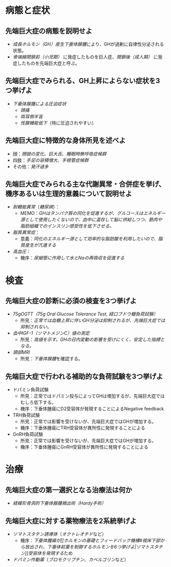 # 病態と症状
## 先端巨大症の病態を説明せよ
- *成長ホルモン（GH）産生下垂体腺腫*により、GHが過剰に自律性分泌される状態。
- *骨端線閉鎖前（小児期）* に発症したものを巨人症、*閉鎖後（成人期）* に発症したものを先端巨大症と呼ぶ。

## 先端巨大症でみられる、GH上昇によらない症状を3つ挙げよ
- *下垂体腺腫による圧迫症状*
	- *頭痛*
	- *両耳側半盲*
	- *性腺機能低下*（特に圧迫されやすい） 

## 先端巨大症に特徴的な身体所見を述べよ
- 顔：*顔貌の変化*、*巨大舌*、*睡眠時無呼吸症候群*
- 四肢：*手足の容積増大*、*手根管症候群*
- その他：*発汗過多*

## 先端巨大症でみられる主な代謝異常・合併症を挙げ、機序あるいは生理的意義について説明せよ
- *耐糖能異常*（*糖尿病*）：
	- MEMO：*GHはタンパク質の同化を促進するが、グルコースはエネルギー源として使用したくないので、血中に温存して脳に供給しつつ、筋肉や脂肪組織でのインスリン感受性を低下させる。*
- *脂質異常症*：
	- 意義：*同化のエネルギー源として効率的な脂肪酸を利用したいので、脂質産生が亢進する*
- *高血圧*：
	- 機序：*尿細管に作用して水とNaの再吸収を促進する*

# 検査
## 先端巨大症の診断に必須の検査を3つ挙げよ
- *75gOGTT（75g Oral Glucose Tolerance Test, 経口ブドウ糖負荷試験）*
	- 所見：*正常では血糖上昇に伴いGH分泌は抑制されるが、先端巨大症では抑制されない*。
- *血中IGF-1（ソマトメジンC）値の測定*
	- 所見：*高値を示す。GHの日内変動の影響を受けにくく、安定した指標となる。*
- *頭部MRI*
	- 所見：*下垂体腺腫*を確認する。
## 先端巨大症で行われる補助的な負荷試験を3つ挙げよ
- ドパミン負荷試験
	- 所見：正常ではドパミン投与によってGHは増加するが、先端巨大症ではむしろ低下する。
	- 機序：下垂体腫瘍にD2受容体が発現することによるNegative feedback
- TRH負荷試験
	- 所見：正常では影響を受けないが、先端巨大症ではGHが増加する。
	- 機序：下垂体腫瘍にTRH受容体が異所性に発現することによる
- GnRH負荷試験
	- 所見：正常では影響を受けないが、先端巨大症ではGHが増加する。
	- 機序：下垂体腫瘍にGnRH受容体が異所性に発現することによる
# 治療
## 先端巨大症の第一選択となる治療法は何か
- *経蝶形骨洞的下垂体腺腫摘出術（Hardy手術）*

## 先端巨大症に対する薬物療法を2系統挙げよ
- *ソマトスタチン誘導体*（*オクトレオチド*など）
	- 機序：*下垂体腫瘍が[[ホルモンの基礎とフィードバック機構#視床下部から放出され、下垂体前葉を制御するホルモンを6つ挙げよ|ソマトスタチン]]受容体を発現する*ため
- *ドパミン作動薬*（*ブロモクリプチン*、*カベルゴリン*など）